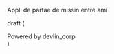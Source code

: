 Appli de partae de missin entre ami

draft (<footer className="row-start-3 flex gap-6 flex-wrap items-center justify-center">
                <div className="text-sm font-small text-gray-800">Powered by devlin_corp</div>
            </footer>)